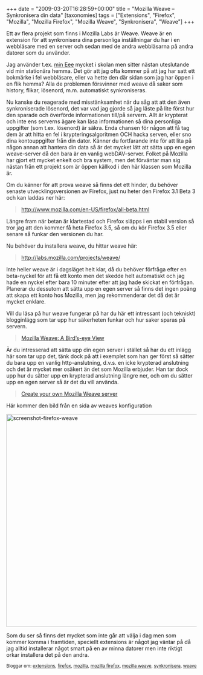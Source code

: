 +++
date = "2009-03-20T16:28:59+00:00"
title = "Mozilla Weave &#8211; Synkronisera din data"
[taxonomies]
tags = ["Extensions", "Firefox", "Mozilla", "Mozilla Firefox", "Mozilla Weave", "Synkronisera", "Weave"]
+++

Ett av flera projekt som finns i Mozilla Labs är Weave. Weave är en extension för att synkronisera dina personliga inställningar du har i en webbläsare med en server och sedan med de andra webbläsarna på andra datorer som du använder.

Jag använder t.ex. [min Eee][1] mycket i skolan men sitter nästan uteslutande vid min stationära hemma. Det gör att jag ofta kommer på att jag har satt ett bokmärke i fel webbläsare, eller va hette den där sidan som jag har öppen i en flik hemma? Alla de problemen försvinner med weave då saker som history, flikar, lösenord, m.m. automatiskt synkroniseras.

Nu kanske du reagerade med misstänksamhet när du såg att att den även synkroniserade lösenord, det var vad jag gjorde så jag läste på lite först hur den sparade och överförde informationen till/på servern. Allt är krypterat och inte ens serverns ägare kan läsa informationen så dina personliga uppgifter (som t.ex. lösenord) är säkra. Enda chansen för någon att få tag dem är att hitta en fel i krypteringsalgoritmen OCH hacka serven, eller sno dina kontouppgifter från din dator. Känner du fortfarande inte för att lita på någon annan att hantera din data så är det mycket lätt att sätta upp en egen weave-server då den bara är en vanlig webDAV-server. Folket på Mozilla har gjort ett mycket enkelt och bra system, men det förväntar man sig nästan från ett projekt som är öppen källkod i den här klassen som Mozilla är.

Om du känner för att prova weave så finns det ett hinder, du behöver senaste utvecklingsversionen av Firefox, just nu heter den Firefox 3.1 Beta 3 och kan laddas ner här:

> <http://www.mozilla.com/en-US/firefox/all-beta.html>

Längre fram när betan är klartestad och Firefox släpps i en stabil version så tror jag att den kommer få heta Firefox 3.5, så om du kör Firefox 3.5 eller senare så funkar den versionen du har.

Nu behöver du installera weave, du hittar weave här:

> <http://labs.mozilla.com/projects/weave/>

Inte heller weave är i dagsläget helt klar, då du behöver förfråga efter en beta-nyckel för att få ett konto men det skedde helt automatiskt och jag hade en nyckel efter bara 10 minuter efter att jag hade skickat en förfrågan. Planerar du dessutom att sätta upp en egen server så finns det ingen poäng att skapa ett konto hos Mozilla, men jag rekommenderar det då det är mycket enklare.

Vill du läsa på hur weave fungerar på har du här ett intressant (och tekniskt) blogginlägg som tar upp hur säkerheten funkar och hur saker sparas på servern.

> [Mozilla Weave: A Bird’s-eye View][2]

Är du intresserad att sätta upp din egen server i stället så har du ett inlägg här som tar upp det, tänk dock på att i exemplet som han ger först så sätter du bara upp en vanlig http-anslutning, d.v.s. en icke krypterad anslutning och det är mycket mer osäkert än det som Mozilla erbjuder. Han tar dock upp hur du sätter upp en krypterad anslutning längre ner, och om du sätter upp en egen server så är det du vill använda.

> [Create your own Mozilla Weave server][3]

<p style="text-align: left;">
  Här kommer den bild från en sida av weaves konfiguration
</p>

<p style="text-align: left;">
  <img class="size-full wp-image-78 aligncenter" title="screenshot-firefox-weave" src="/images/2009/03/screenshot-firefox-weave.png" alt="screenshot-firefox-weave" width="572" height="561" />
</p>

<p style="text-align: left;">
  Som du ser så finns det mycket som inte går att välja i dag men som kommer komma i framtiden, speciellt extensions är något jag väntar på då jag alltid installerar något smart på en av minna datorer men inte riktigt orkar installera det på den andra.
</p>

<small> <p class='technorati-tags'>
  Bloggar om: <a class='technorati-link' href='http://bloggar.se/om/extensions' rel='tag' target='_self'>extensions</a>, <a class='technorati-link' href='http://bloggar.se/om/firefox' rel='tag' target='_self'>firefox</a>, <a class='technorati-link' href='http://bloggar.se/om/mozilla' rel='tag' target='_self'>mozilla</a>, <a class='technorati-link' href='http://bloggar.se/om/mozilla+firefox' rel='tag' target='_self'>mozilla firefox</a>, <a class='technorati-link' href='http://bloggar.se/om/mozilla+weave' rel='tag' target='_self'>mozilla weave</a>, <a class='technorati-link' href='http://bloggar.se/om/synkronisera' rel='tag' target='_self'>synkronisera</a>, <a class='technorati-link' href='http://bloggar.se/om/weave' rel='tag' target='_self'>weave</a>
</p></small>

 [1]: http://nsg.cc/2008/12/25/god-jul-till-mig-sjalv/
 [2]: http://www.toolness.com/wp/?p=41
 [3]: http://remcobressers.nl/2008/07/create-your-own-mozilla-weave-server/
